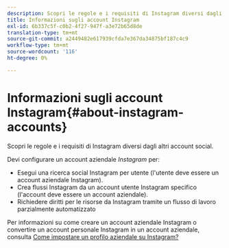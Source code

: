 ```yaml
---
description: Scopri le regole e i requisiti di Instagram diversi dagli altri account social.
title: Informazioni sugli account Instagram
exl-id: 6b337c5f-c0b2-4f27-947f-a3e72b65d8de
translation-type: tm+mt
source-git-commit: a2449482e617939cfda7e367da34875bf187c4c9
workflow-type: tm+mt
source-wordcount: '116'
ht-degree: 0%

---
```


# Informazioni sugli account Instagram{#about-instagram-accounts}

Scopri le regole e i requisiti di Instagram diversi dagli altri account social.

Devi configurare un account aziendale *Instagram* per:

* Esegui una ricerca social Instagram per utente (l&#39;utente deve essere un account aziendale Instagram).
* Crea flussi Instagram da un account utente Instagram specifico (l&#39;account deve essere un account aziendale).
* Richiedere diritti per le risorse da Instagram tramite un flusso di lavoro parzialmente automatizzato

Per informazioni su come creare un account aziendale Instagram o convertire un account personale Instagram in un account aziendale, consulta [Come impostare un profilo aziendale su Instagram?](https://www.facebook.com/help/502981923235522)
